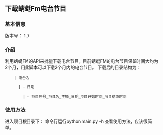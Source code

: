 ## 下载蜻蜓Fm电台节目 ## 

### 基本信息 ###
版本号： 1.0

### 介绍 ###
利用蜻蜓FM的API来批量下载电台节目，目前蜻蜓FM的电台节目保留时间大约为2个月，用此脚本可以下载2个月内的电台节目。
下载后的目录结构为：

        | 电台名
  
          | - 日期
   
            | - 节目序号_节目名_主播_日期_节目开始时间_节目结束时间

### 使用方法 ###
进入项目根目录下： 命令行运行python main.py -h 查看使用方法，应该很简单。
